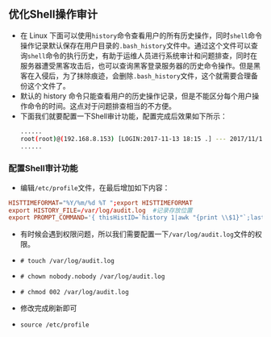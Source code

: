 ## 优化Shell操作审计
- 在 Linux 下面可以使用`history`命令查看用户的所有历史操作，同时`shell`命令操作记录默认保存在用户目录的`.bash_history`文件中。通过这个文件可以查询`shell`命令的执行历史，有助于运维人员进行系统审计和问题排查，同时在服务器遭受黑客攻击后，也可以查询黑客登录服务器的历史命令操作。但是黑客在入侵后，为了抹除痕迹，会删除`.bash_history`文件，这个就需要合理备份这个文件了。
- 默认的 history 命令只能查看用户的历史操作记录，但是不能区分每个用户操作命令的时间。这点对于问题排查相当的不方便。
- 下面我们就要配置一下Shell审计功能，配置完成后效果如下所示：
  ``` bash
  ......
  root(root)@(192.168.8.153) [LOGIN:2017-11-13 18:15 .] --- 2017/11/13 18:37:05 vim README.md
  ......
  ```

### 配置Shell审计功能
- 编辑`/etc/profile`文件，在最后增加如下内容：

``` conf
HISTTIMEFORMAT="%Y/%m/%d %T ";export HISTTIMEFORMAT
export HISTORY_FILE=/var/log/audit.log  #记录存放位置
export PROMPT_COMMAND='{ thisHistID=`history 1|awk "{print \\$1}"`;lastCommand=`history 1| awk "{\\$1=\"\" ;print}"`;user=`id -un`;whoStr=(`who -u am i`);realUser=${whoStr[0]};logMonth=${whoStr[2]};logDay=${whoStr[3]};logTime=${whoStr[4]};ip=${whoStr[6]};if [ ${thisHistID}x != ${lastHistID}x ];then echo -E $user\($realUser\)@$ip [LOGIN:$logMonth $logDay $logTime] --- $lastCommand ;lastHistID=$thisHistID;fi; } >> $HISTORY_FILE'
```
- 有时候会遇到权限问题，所以我们需要配置一下`/var/log/audit.log`文件的权限。
- `# touch /var/log/audit.log`
- `# chown nobody.nobody /var/log/audit.log`
- `# chmod 002 /var/log/audit.log`

- 修改完成刷新即可
- `source /etc/profile`
